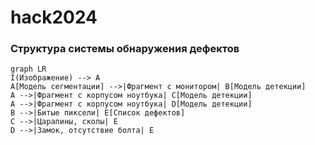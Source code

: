 # hack2024

### Структура системы обнаружения дефектов 
```mermaid
graph LR
I(Изображение) --> A
A[Модель сегментации] -->|Фрагмент с монитором| B[Модель детекции]
A -->|Фрагмент с корпусом ноутбука| C[Модель детекции]
A -->|Фрагмент с корпусом ноутбука| D[Модель детекции]
B -->|Битые пиксели| E[Список дефектов]
C -->|Царапины, сколы| E
D -->|Замок, отсутствие болта| E

```
